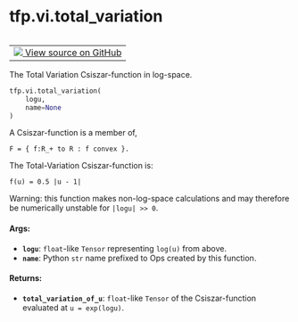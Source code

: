 <div itemscope itemtype="http://developers.google.com/ReferenceObject">
<meta itemprop="name" content="tfp.vi.total_variation" />
<meta itemprop="path" content="Stable" />
</div>

# tfp.vi.total_variation


<table class="tfo-notebook-buttons tfo-api" align="left">

<td>
  <a target="_blank" href="https://github.com/tensorflow/probability/blob/master/tensorflow_probability/python/vi/csiszar_divergence.py">
    <img src="https://www.tensorflow.org/images/GitHub-Mark-32px.png" />
    View source on GitHub
  </a>
</td></table>



The Total Variation Csiszar-function in log-space.

``` python
tfp.vi.total_variation(
    logu,
    name=None
)
```



<!-- Placeholder for "Used in" -->

A Csiszar-function is a member of,

```none
F = { f:R_+ to R : f convex }.
```

The Total-Variation Csiszar-function is:

```none
f(u) = 0.5 |u - 1|
```

Warning: this function makes non-log-space calculations and may therefore be
numerically unstable for `|logu| >> 0`.

#### Args:


* <b>`logu`</b>: `float`-like `Tensor` representing `log(u)` from above.
* <b>`name`</b>: Python `str` name prefixed to Ops created by this function.


#### Returns:


* <b>`total_variation_of_u`</b>: `float`-like `Tensor` of the Csiszar-function
  evaluated at `u = exp(logu)`.